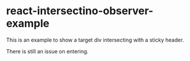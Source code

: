 # react-intersectino-observer-example

This is an example to show a target div intersecting with a sticky header.

There is still an issue on entering.